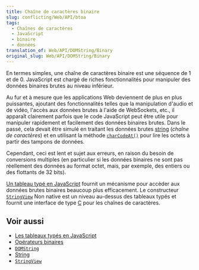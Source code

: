 ```yaml
---
title: Chaîne de caractères binaire
slug: conflicting/Web/API/btoa
tags:
  - Chaînes de caractères
  - JavaScript
  - binaire
  - données
translation_of: Web/API/DOMString/Binary
original_slug: Web/API/DOMString/Binary
---
```

En termes simples, une chaîne de caractères binaire est une séquence de 1 et de 0. JavaScript est chargé de riches fonctionnalités pour manipuler des données binaires brutes au niveau inférieur.

Au fur et à mesure que les applications Web deviennent de plus en plus puissantes, ajoutant des fonctionnalités telles que la manipulation d'audio et de vidéo, l'accès aux données brutes à l'aide de WebSockets, etc., il apparaît clairement parfois que le code JavaScript peut être utile pour manipuler rapidement et facilement des données binaires brutes. Dans le passé, cela devait être simulé en traitant les données brutes [string](/fr/docs/Web/JavaScript/Reference/Objets_globaux/String) (_chaîne de caractères_) et en utilisant la méthode [`charCodeAt()`](/fr/docs/Web/JavaScript/Reference/Objets_globaux/String/charCodeAt) pour lire les octets à partir des tampons de données.

Cependant, ceci est lent et sujet aux erreurs, en raison du besoin de conversions multiples (en particulier si les données binaires ne sont pas réellement des données au format octet, mais, par exemple, des entiers ou des flottants de 32 bits).

[Un tableau typé en JavaScript](/fr/docs/Web/JavaScript/Tableaux_typ%C3%A9s) fournit un mécanisme pour accèder aux données brutes binaires beaucoup plus efficacement. Le constructeur [`StringView`](/fr/docs/Web/JavaScript/Tableaux_typ%C3%A9s) Non native est un niveau au-dessus des tableaux typés et fournit une interface de type [C](<https://fr.wikipedia.org/wiki/C_(langage)>) pour les chaînes de caractères.

## Voir aussi

- [Les tableaux typés en JavaScript](/fr/docs/Web/JavaScript/Tableaux_typ%C3%A9s)
- [Opérateurs binaires](/fr/docs/Web/JavaScript/Reference/Op%C3%A9rateurs/Op%C3%A9rateurs_binaires)
- [`DOMString`](/fr/docs/Web/API/DOMString)
- [String](/fr/docs/Web/JavaScript/Reference/Objets_globaux/String)
- [`StringView`](/fr/docs/Archive/Add-ons/Code_snippets/StringView)
